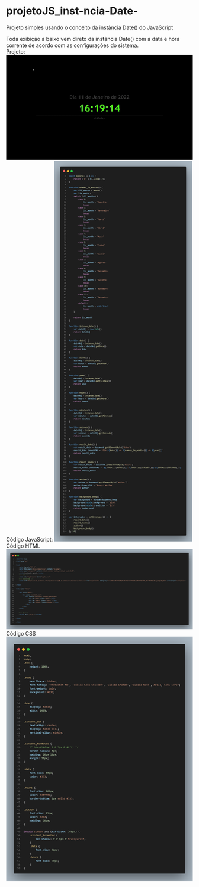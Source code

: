 # projetoJS_inst-ncia-Date-
Projeto simples usando o conceito da instância  Date() do JavaScript

Toda exibição a baixo vem direto da instância Date() com a data e hora corrente de acordo com as configurações do sistema.
<br>
Projeto:
<img src="gif.gif">
<br>
Código JavaScript:
<img src="js.png">
<br>
Código HTML
<img src="html.png">
<br>
Código CSS
<img src="css.png">

